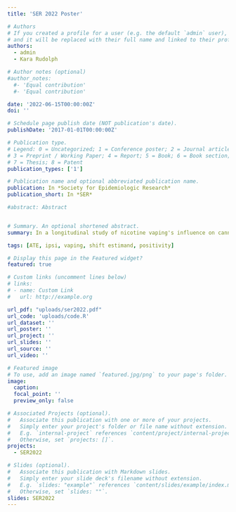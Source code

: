 ```yaml
---
title: 'SER 2022 Poster'

# Authors
# If you created a profile for a user (e.g. the default `admin` user), write the username (folder name) here
# and it will be replaced with their full name and linked to their profile.
authors:
  - admin
  - Kara Rudolph

# Author notes (optional)
#author_notes:
  #- 'Equal contribution'
  #- 'Equal contribution'

date: '2022-06-15T00:00:00Z'
doi: ''

# Schedule page publish date (NOT publication's date).
publishDate: '2017-01-01T00:00:00Z'

# Publication type.
# Legend: 0 = Uncategorized; 1 = Conference poster; 2 = Journal article;
# 3 = Preprint / Working Paper; 4 = Report; 5 = Book; 6 = Book section;
# 7 = Thesis; 8 = Patent
publication_types: ['1']

# Publication name and optional abbreviated publication name.
publication: In *Society for Epidemiologic Research*
publication_short: In *SER*

#abstract: Abstract


# Summary. An optional shortened abstract.
summary: In a longitudinal study of nicotine vaping's influence on cannabis initiation, we found that the positivity causal identification assumption was violated. Regardless, we still estimated the average treatment effect (ATE) and an analogue estimand that does not require the positivity assumption. The analogue, the incremental propensity score intervention (IPSI), was the difference in cannabis initiation risks had everyone's odds of nicotine vaping been decreased up to 90% compared with observed nicotine vaping odds. Interpetations of results from the IPSI and the ATE were consistent with each other. That is, lower odds of nicotine vaping decreases cannabis initiation risks (IPSI), and nicotine vaping increases cannabis initiation risk (ATE). Researchers should consider using shift estimands like IPSI when the positivity assumption is violated.

tags: [ATE, ipsi, vaping, shift estimand, positivity]

# Display this page in the Featured widget?
featured: true

# Custom links (uncomment lines below)
# links:
# - name: Custom Link
#   url: http://example.org

url_pdf: "uploads/ser2022.pdf"
url_code: 'uploads/code.R'
url_dataset: ''
url_poster: ''
url_project: ''
url_slides: ''
url_source: ''
url_video: ''

# Featured image
# To use, add an image named `featured.jpg/png` to your page's folder.
image:
  caption: 
  focal_point: ''
  preview_only: false

# Associated Projects (optional).
#   Associate this publication with one or more of your projects.
#   Simply enter your project's folder or file name without extension.
#   E.g. `internal-project` references `content/project/internal-project/index.md`.
#   Otherwise, set `projects: []`.
projects:
  - SER2022

# Slides (optional).
#   Associate this publication with Markdown slides.
#   Simply enter your slide deck's filename without extension.
#   E.g. `slides: "example"` references `content/slides/example/index.md`.
#   Otherwise, set `slides: ""`.
slides: SER2022
---
```


